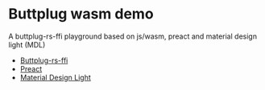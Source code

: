 # Buttplug wasm demo

A buttplug-rs-ffi playground based on js/wasm, preact and material design light (MDL)

* [Buttplug-rs-ffi](https://github.com/buttplugio/buttplug-rs-ffi)
* [Preact](https://preactjs.com)
* [Material Design Light](https://getmdl.io/)
